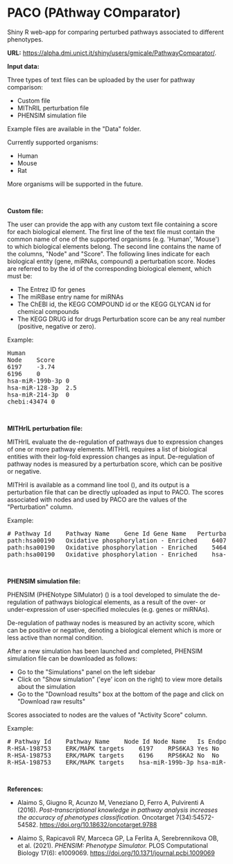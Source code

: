 # PACO (PAthway COmparator)
Shiny R web-app for comparing perturbed pathways associated to different phenotypes.

<b>URL:</b>
<a href="https://alpha.dmi.unict.it/shiny/users/gmicale/PathwayComparator/">https://alpha.dmi.unict.it/shiny/users/gmicale/PathwayComparator/</a>.

<b>Input data:</b>

Three types of text files can be uploaded by the user for pathway comparison:
- Custom file
- MIThRIL perturbation file
- PHENSIM simulation file

Example files are available in the "Data" folder.

Currently supported organisms:
- Human
- Mouse
- Rat

More organisms will be supported in the future.

<br/>

<b>Custom file:</b>

The user can provide the app with any custom text file containing a score for each biological element.
The first line of the text file must contain the common name of one of the supported organisms (e.g. 'Human', 'Mouse') to which biological elements belong. 
The second line contains the name of the columns, "Node" and "Score".
The following lines indicate for each biological entity (gene, miRNAs, compound) a perturbation score.
Nodes are referred to by the id of the corresponding biological element, which must be: 
- The Entrez ID for genes
- The miRBase entry name for miRNAs
- The ChEBI id, the KEGG COMPOUND id or the KEGG GLYCAN id for chemical compounds
- The KEGG DRUG id for drugs
Perturbation score can be any real number (positive, negative or zero).

Example:

<pre>
Human
Node	Score
6197	-3.74
6196	0
hsa-miR-199b-3p	0
hsa-miR-128-3p	2.5
hsa-miR-214-3p	0
chebi:43474	0
</pre>

<br/>

<b>MITHrIL perturbation file:</b>

MITHrIL evaluate the de-regulation of pathways due to expression changes of one or more pathway elements. MITHrIL requires a list of biological entities with their log-fold expression changes as input. De-regulation of pathway nodes is measured by a perturbation score, which can be positive or negative.

MITHril is available as a command line tool (<a href="https://github.com/alaimos/mithril-standalone"></a>), and its output is a perturbation file that can be directly uploaded as input to PACO. The scores associated with nodes and used by PACO are the values of the "Perturbation" column.

Example:

<pre>
# Pathway Id	Pathway Name	Gene Id	Gene Name	Perturbation	Accumulator	pValue
path:hsa00190	Oxidative phosphorylation - Enriched	64077	LHPP	0.45	1.36	1.0
path:hsa00190	Oxidative phosphorylation - Enriched	5464	PPA1	2.10	3.56	1.0
path:hsa00190	Oxidative phosphorylation - Enriched	hsa-miR-101-3p	hsa-miR-101-3p	-0.79	-2.45	1.0
</pre>

<br/>

<b>PHENSIM simulation file:</b>

PHENSIM (PHENotype SIMulator) (<a href="https://phensim.tech/"></a>) is a tool developed to simulate the de-regulation of pathways biological elements, as a result of the over- or under-expression of user-specified molecules (e.g. genes or miRNAs).

De-regulation of pathway nodes is measured by an activity score, which can be positive or negative, denoting a biological element which is more or less active than normal condition.

After a new simulation has been launched and completed, PHENSIM simulation file can be downloaded as follows:
- Go to the "Simulations" panel on the left sidebar
- Click on "Show simulation" ('eye' icon on the right) to view more details about the simulation
- Go to the "Download results" box at the bottom of the page and click on "Download raw results"

Scores associated to nodes are the values of "Activity Score" column.

Example:

<pre>
# Pathway Id	Pathway Name	Node Id	Node Name	Is Endpoint	Is Direct Target	Activity Score	P-Value	Adjusted P-Value	Log-Probabilities (Activation, Inhibition, Others)	Pathway Activity Score	Pathway p-value	Pathway Adjusted p-value	Pathway Log-Probabilities (Activation, Inhibition, Others)	Direct Targets	Average Node Perturbation	Average Pathway Perturbation
R-HSA-198753	ERK/MAPK targets	6197	RPS6KA3	Yes	No	0.0	0.9980000000000008	1.0	-20.72326583994641,-20.72326583994641,-1.999999945436137E-9	0.0	0.5760000000000004	1.0	-20.72326583994641,-20.72326583994641,-1.999999945436137E-9		0.0	-2.4006391023997053E-5
R-HSA-198753	ERK/MAPK targets	6196	RPS6KA2	No	No	0.0	0.9960000000000008	1.0	-20.72326583994641,-20.72326583994641,-1.999999945436137E-9	0.0	0.5760000000000004	1.0	-20.72326583994641,-20.72326583994641,-1.999999945436137E-9		0.0	-2.4006391023997053E-5
R-HSA-198753	ERK/MAPK targets	hsa-miR-199b-3p	hsa-miR-199b-3p	No	No	0.0	0.9970000000000008	1.0	-20.72326583994641,-20.72326583994641,-1.999999945436137E-9	0.0	0.5760000000000004	1.0	-20.72326583994641,-20.72326583994641,-1.999999945436137E-9		-6.314636151692764E-13	-2.4006391023997053E-5
</pre>

<br/>

<b>References:</b>

- Alaimo S, Giugno R, Acunzo M, Veneziano D, Ferro A, Pulvirenti A (2016). <i>Post-transcriptional knowledge in pathway analysis increases the accuracy of phenotypes classification.</i> Oncotarget 7(34):54572-54582. <a href="https://doi.org/10.18632/oncotarget.9788">https://doi.org/10.18632/oncotarget.9788</a>

- Alaimo S, Rapicavoli RV, Marceca GP, La Ferlita A, Serebrennikova OB, et al. (2021). <i>PHENSIM: Phenotype Simulator.</i> PLOS Computational Biology 17(6): e1009069. <a href="https://doi.org/10.1371/journal.pcbi.1009069">https://doi.org/10.1371/journal.pcbi.1009069</a>


